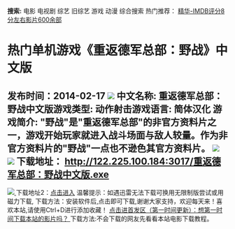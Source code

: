 **搜索:** 电影 电视剧 综艺 旧综艺 游戏 动漫 综合搜索 热门推荐： [精华-IMDB评分8分左右影片600余部](https://www.dytt8.com/html/gndy/jddy/20160320/50510.html)
# 热门单机游戏《重返德军总部：野战》中文版
发布时间：2014-02-17 
![](http://www.gamekc.com/games/4190.jpg)
中文名称: 重返德军总部：野战中文版游戏类型: 动作射击游戏语言: 简体汉化
游戏简介: "野战"是"重返德军总部"的非官方资料片之一，游戏开始玩家就进入战斗场面与敌人较量。作为非官方资料片的"野战"一点也不逊色其官方资料片。
![](http://www.gamekc.com/games/4190a.jpg)
![](http://www.gamekc.com/games/4190b.jpg)
**下载地址：**
<http://122.225.100.184:3017/重返德军总部：野战中文版.exe>  
---  
[![](https://cscdn.t1ujc.com/b/11/3148/1261121/640X150.jpg) ](https://www.dytt8.com/html/game/remenyouxi/20140217/44449.html) 下载地址2：[点击进入](https://www.ygdy8.net/ "迅雷电影") 温馨提示：如遇迅雷无法下载可换用无限制版尝试或用磁力下载,  下载方法：安装软件后,点击即可下载,谢谢大家支持，欢迎每天来！喜欢本站,请使用Ctrl+D进行添加收藏！ [点击进首发区（第一时间更新）：想第一时间下载本站的影片吗？ ](https://www.ygdy8.net/)下载方法:不会下载的网友先看看本站电影下载教程。